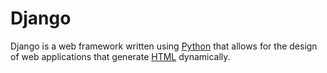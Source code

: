 # Django

Django is a web framework written using [Python](/wiki/Python) that allows for the design of web applications that generate [HTML](/wiki/HTML) dynamically.

